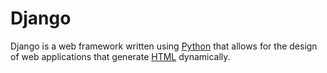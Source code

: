 # Django

Django is a web framework written using [Python](/wiki/Python) that allows for the design of web applications that generate [HTML](/wiki/HTML) dynamically.

